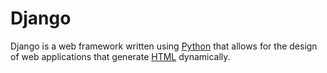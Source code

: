 # Django

Django is a web framework written using [Python](/wiki/Python) that allows for the design of web applications that generate [HTML](/wiki/HTML) dynamically.

